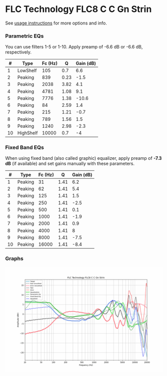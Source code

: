# FLC Technology FLC8 C C Gn Strin
See [usage instructions](https://github.com/jaakkopasanen/AutoEq#usage) for more options and info.

### Parametric EQs
You can use filters 1-5 or 1-10. Apply preamp of -6.6 dB or -6.6 dB, respectively.

|   # | Type      |   Fc (Hz) |    Q |   Gain (dB) |
|-----|-----------|-----------|------|-------------|
|   1 | LowShelf  |       105 | 0.7  |         6.6 |
|   2 | Peaking   |       839 | 0.23 |        -1.5 |
|   3 | Peaking   |      2038 | 3.82 |         4.1 |
|   4 | Peaking   |      4781 | 1.08 |         9.1 |
|   5 | Peaking   |      7776 | 1.38 |       -10.6 |
|   6 | Peaking   |        84 | 2.59 |         1.4 |
|   7 | Peaking   |       215 | 1.21 |        -0.7 |
|   8 | Peaking   |       789 | 1.56 |         1.5 |
|   9 | Peaking   |      1240 | 2.98 |        -2.3 |
|  10 | HighShelf |     10000 | 0.7  |        -4   |

### Fixed Band EQs
When using fixed band (also called graphic) equalizer, apply preamp of **-7.3 dB** (if available) and set gains manually with these parameters.

|   # | Type    |   Fc (Hz) |    Q |   Gain (dB) |
|-----|---------|-----------|------|-------------|
|   1 | Peaking |        31 | 1.41 |         6.2 |
|   2 | Peaking |        62 | 1.41 |         5.4 |
|   3 | Peaking |       125 | 1.41 |         1.5 |
|   4 | Peaking |       250 | 1.41 |        -2.5 |
|   5 | Peaking |       500 | 1.41 |         0.1 |
|   6 | Peaking |      1000 | 1.41 |        -1.9 |
|   7 | Peaking |      2000 | 1.41 |         0.9 |
|   8 | Peaking |      4000 | 1.41 |         8   |
|   9 | Peaking |      8000 | 1.41 |        -7.5 |
|  10 | Peaking |     16000 | 1.41 |        -8.4 |

### Graphs
![](./FLC%20Technology%20FLC8%20C%20C%20Gn%20Strin.png)
